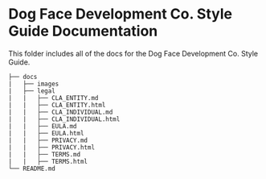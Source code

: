 # Dog Face Development Co. Style Guide Documentation

This folder includes all of the docs for the Dog Face Development Co. Style Guide.

```text
├── docs
|   ├── images
|   ├── legal
|   |   ├── CLA_ENTITY.md
|   |   ├── CLA_ENTITY.html
|   |   ├── CLA_INDIVIDUAL.md
|   |   ├── CLA_INDIVIDUAL.html
|   |   ├── EULA.md
|   |   ├── EULA.html
|   |   ├── PRIVACY.md
|   |   ├── PRIVACY.html
|   |   ├── TERMS.md
|   |   ├── TERMS.html
└── README.md
```
